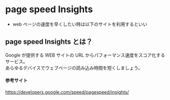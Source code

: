# page speed Insights

- web ページの速度を早くしたい時は以下のサイトを利用するといい

## page speed Insights とは？

Google が提供する WEB サイトの URL からパフォーマンス速度をスコア化するサービス。<br/>
あらゆるデバイスでウェブページの読み込み時間を短くしましょう。

#### 参考サイト

https://developers.google.com/speed/pagespeed/insights/
